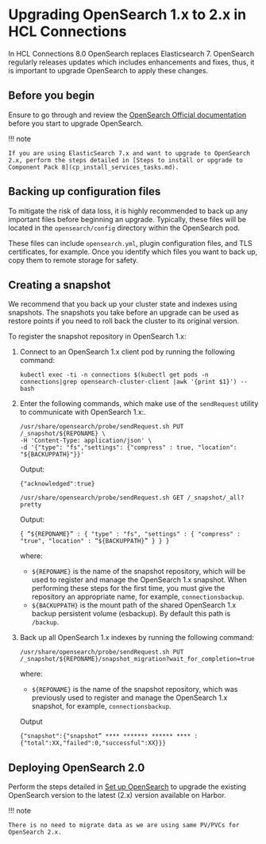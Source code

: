 # Upgrading OpenSearch 1.x to 2.x in HCL Connections

In HCL Connections 8.0 OpenSearch replaces Elasticsearch 7. OpenSearch regularly releases updates which includes enhancements and fixes, thus, it is important to upgrade OpenSearch to apply these changes. 

## Before you begin

Ensure to go through and review the [OpenSearch Official documentation](https://opensearch.org/docs/2.0/install-and-configure/upgrade-opensearch/index) before you start to upgrade OpenSearch.

!!! note

    If you are using ElasticSearch 7.x and want to upgrade to OpenSearch 2.x, perform the steps detailed in [Steps to install or upgrade to Component Pack 8](cp_install_services_tasks.md). 

## Backing up configuration files

To mitigate the risk of data loss, it is highly recommended to back up any important files before beginning an upgrade. Typically, these files will be located in the `opensearch/config` directory within the OpenSearch pod.

These files can include `opensearch.yml`, plugin configuration files, and TLS certificates, for example. Once you identify which files you want to back up, copy them to remote storage for safety.

## Creating a snapshot

We recommend that you back up your cluster state and indexes using snapshots. The snapshots you take before an upgrade can be used as restore points if you need to roll back the cluster to its original version.

To register the snapshot repository in OpenSearch 1.x:

1.  Connect to an OpenSearch 1.x client pod by running the following command:

    ```
    kubectl exec -ti -n connections $(kubectl get pods -n connections|grep opensearch-cluster-client |awk '{print $1}') -- bash
    ```

2.  Enter the following commands, which make use of the `sendRequest` utility to communicate with OpenSearch 1.x:.

    ```
    /usr/share/opensearch/probe/sendRequest.sh PUT /_snapshot/${REPONAME} \
    -H 'Content-Type: application/json' \
    -d '{"type": "fs","settings": {"compress" : true, "location": "${BACKUPPATH}"}}'
    ```

    Output: 

    ```    
    {"acknowledged":true}
    ```

    ```
    /usr/share/opensearch/probe/sendRequest.sh GET /_snapshot/_all?pretty
    ```

    Output:

    ```
    { “${REPONAME}” : { "type" : "fs", "settings" : { "compress" : "true", "location" : “${BACKUPPATH}” } } }
    ```

    where:
    -   `${REPONAME}` is the name of the snapshot repository, which will be used to register and manage the OpenSearch 1.x snapshot. When performing these steps for the first time, you must give the repository an appropriate name, for example, `connectionsbackup`.
    -   `${BACKUPPATH}` is the mount path of the shared OpenSearch 1.x backup persistent volume (esbackup). By default this path is `/backup`.

3.  Back up all OpenSearch 1.x indexes by running the following command:

    ```
    /usr/share/opensearch/probe/sendRequest.sh PUT /_snapshot/${REPONAME}/snapshot_migration?wait_for_completion=true
    ```

    where:
    -   `${REPONAME}` is the name of the snapshot repository, which was previously used to register and manage the OpenSearch 1.x snapshot, for example, `connectionsbackup`.

    Output

    ```
    {"snapshot":{"snapshot” **** ******* ****** **** :{"total":XX,"failed":0,"successful":XX}}}
    ```

## Deploying OpenSearch 2.0

Perform the steps detailed in [Set up OpenSearch](cp_install_services_tasks.md) to upgrade the existing OpenSearch version to the latest (2.x) version available on Harbor.

!!! note

    There is no need to migrate data as we are using same PV/PVCs for OpenSearch 2.x.
